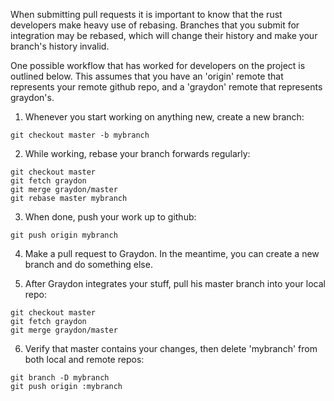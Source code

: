 When submitting pull requests it is important to know that the rust developers make heavy use of rebasing. Branches that you submit for integration may be rebased, which will change their history and make your branch's history invalid.

One possible workflow that has worked for developers on the project is outlined below. This assumes that you have an 'origin' remote that represents your remote github repo, and a 'graydon' remote that represents graydon's.

1. Whenever you start working on anything new, create a new branch:
```
git checkout master -b mybranch
```

2. While working, rebase your branch forwards regularly:
```
git checkout master
git fetch graydon
git merge graydon/master
git rebase master mybranch
```


3. When done, push your work up to github:
```
git push origin mybranch
```

4. Make a pull request to Graydon.  In the meantime, you can create a new branch and do something else.  

5. After Graydon integrates your stuff, pull his master branch into your local repo:
```
git checkout master
git fetch graydon
git merge graydon/master
```

6. Verify that master contains your changes, then delete 'mybranch' from both local and remote repos:
```
git branch -D mybranch
git push origin :mybranch
```
